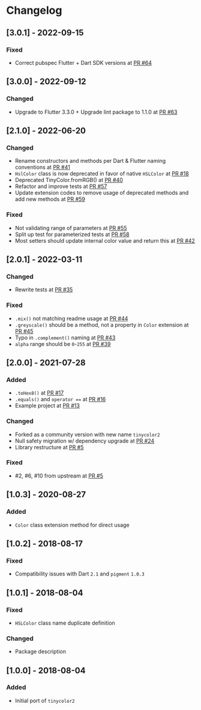 # Changelog

## [3.0.1] - 2022-09-15

### Fixed
- Correct pubspec Flutter + Dart SDK versions at [PR #64](https://github.com/TinyCommunity/tinycolor2/pull/64)

## [3.0.0] - 2022-09-12

### Changed
- Upgrade to Flutter 3.3.0 + Upgrade lint package to 1.1.0 at [PR #63](https://github.com/TinyCommunity/tinycolor2/pull/63)

## [2.1.0] - 2022-06-20

### Changed
* Rename constructors and methods per Dart & Flutter naming conventions at [PR #41](https://github.com/TinyCommunity/tinycolor2/pull/41)
* `HslColor` class is now deprecated in favor of native `HSLColor` at [PR #18](https://github.com/TinyCommunity/tinycolor2/pull/35)
* Deprecated TinyColor.fromRGB() at [PR #40](https://github.com/TinyCommunity/tinycolor2/pull/40)
* Refactor and improve tests at [PR #57](https://github.com/TinyCommunity/tinycolor2/pull/57)
* Update extension codes to remove usage of deprecated methods and add new methods at [PR #59](https://github.com/TinyCommunity/tinycolor2/pull/59)

### Fixed
* Not validating range of parameters at [PR #55](https://github.com/TinyCommunity/tinycolor2/pull/55)
* Split up test for parameterized tests at [PR #58](https://github.com/TinyCommunity/tinycolor2/pull/58)
* Most setters should update internal color value and return this at [PR #42](https://github.com/TinyCommunity/tinycolor2/pull/42)

## [2.0.1] - 2022-03-11

### Changed
* Rewrite tests at [PR #35](https://github.com/TinyCommunity/tinycolor2/pull/35)

### Fixed
* `.mix()` not matching readme usage at [PR #44](https://github.com/TinyCommunity/tinycolor2/pull/44)
* `.greyscale()` should be a method, not a property in `Color` extension at [PR #45](https://github.com/TinyCommunity/tinycolor2/pull/45)
* Typo in `.complement()` naming at [PR #43](https://github.com/TinyCommunity/tinycolor2/pull/43)
* `alpha` range should be `0`-`255` at [PR #39](https://github.com/TinyCommunity/tinycolor2/pull/39)

## [2.0.0] - 2021-07-28

### Added
* `.toHex8()` at [PR #17](https://github.com/TinyCommunity/tinycolor2/pull/17)
* `.equals()` and `operator ==` at [PR #16](https://github.com/TinyCommunity/tinycolor2/pull/16)
* Example project at [PR #13](https://github.com/TinyCommunity/tinycolor2/pull/13)

### Changed
* Forked as a community version with new name `tinycolor2`
* Null safety migration w/ dependency upgrade at [PR #24](https://github.com/TinyCommunity/tinycolor2/pull/24)
* Library restructure at [PR #5](https://github.com/TinyCommunity/tinycolor2/pull/5)

### Fixed
* #2, #6, #10 from upstream at [PR #5](https://github.com/TinyCommunity/tinycolor2/pull/5)

## [1.0.3] - 2020-08-27

### Added
* `Color` class extension method for direct usage

## [1.0.2] - 2018-08-17

### Fixed
* Compatibility issues with Dart `2.1` and `pigment` `1.0.3`

## [1.0.1] - 2018-08-04

### Fixed
* `HSLColor` class name duplicate definition

### Changed
* Package description

## [1.0.0] - 2018-08-04

### Added
* Initial port of `tinycolor2`
